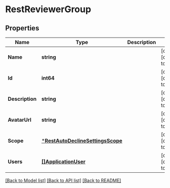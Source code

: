 # RestReviewerGroup

## Properties
Name | Type | Description | Notes
------------ | ------------- | ------------- | -------------
**Name** | **string** |  | [optional] [default to null]
**Id** | **int64** |  | [optional] [default to null]
**Description** | **string** |  | [optional] [default to null]
**AvatarUrl** | **string** |  | [optional] [default to null]
**Scope** | [***RestAutoDeclineSettingsScope**](RestAutoDeclineSettings_scope.md) |  | [optional] [default to null]
**Users** | [**[]ApplicationUser**](ApplicationUser.md) |  | [optional] [default to null]

[[Back to Model list]](../README.md#documentation-for-models) [[Back to API list]](../README.md#documentation-for-api-endpoints) [[Back to README]](../README.md)

